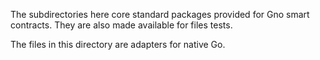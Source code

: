 The subdirectories here core standard packages provided for Gno smart contracts.
They are also made available for files tests.

The files in this directory are adapters for native Go.
